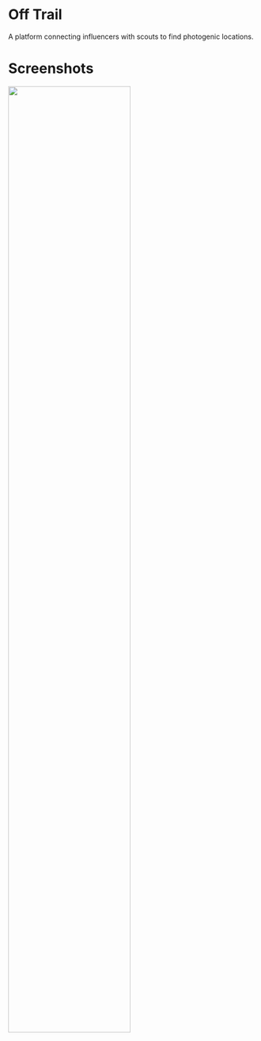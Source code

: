# Off Trail
A platform connecting influencers with scouts to find photogenic locations.

# Screenshots
<img src="app/assets/images/offtrail.gif" width="70%" />
